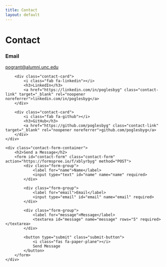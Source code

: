 ```yaml
---
title: Contact
layout: default
---
```


# Contact

<div class="contact-container">
    <div class="contact-info">
        <div class="contact-card">
            <i class="fas fa-envelope"></i>
            <h3>Email</h3>
            <a href="mailto:pogrant@alumni.unc.edu" class="contact-link">pogrant@alumni.unc.edu</a>
        </div>

        <div class="contact-card">
            <i class="fab fa-linkedin"></i>
            <h3>LinkedIn</h3>
            <a href="https://linkedin.com/in/poglesbyg" class="contact-link" target="_blank" rel="noopener noreferrer">linkedin.com/in/poglesbyg</a>
        </div>

        <div class="contact-card">
            <i class="fab fa-github"></i>
            <h3>GitHub</h3>
            <a href="https://github.com/poglesbyg" class="contact-link" target="_blank" rel="noopener noreferrer">github.com/poglesbyg</a>
        </div>
    </div>

    <div class="contact-form-container">
        <h2>Send a Message</h2>
        <form id="contact-form" class="contact-form" action="https://formspree.io/f/xblyrbyg" method="POST">
            <div class="form-group">
                <label for="name">Name</label>
                <input type="text" id="name" name="name" required>
            </div>

            <div class="form-group">
                <label for="email">Email</label>
                <input type="email" id="email" name="email" required>
            </div>

            <div class="form-group">
                <label for="message">Message</label>
                <textarea id="message" name="message" rows="5" required></textarea>
            </div>

            <button type="submit" class="submit-button">
                <i class="fas fa-paper-plane"></i>
                Send Message
            </button>
        </form>
    </div>
</div>

<script>
document.getElementById('contact-form').addEventListener('submit', function(e) {
    e.preventDefault();
    
    const formData = new FormData(this);
    const submitButton = this.querySelector('button[type="submit"]');
    const originalText = submitButton.innerHTML;
    
    submitButton.disabled = true;
    submitButton.innerHTML = '<i class="fas fa-spinner fa-spin"></i> Sending...';
    
    fetch(this.action, {
        method: 'POST',
        body: formData,
        headers: {
            'Accept': 'application/json'
        }
    })
    .then(response => {
        if (response.ok) {
            showNotification('Message sent successfully!', 'success');
            this.reset();
        } else {
            throw new Error('Network response was not ok');
        }
    })
    .catch(error => {
        showNotification('Failed to send message. Please try again.', 'error');
    })
    .finally(() => {
        submitButton.disabled = false;
        submitButton.innerHTML = originalText;
    });
});

function showNotification(message, type) {
    const notification = document.createElement('div');
    notification.className = `notification ${type}`;
    notification.innerHTML = `
        <i class="fas ${type === 'success' ? 'fa-check-circle' : 'fa-exclamation-circle'}"></i>
        ${message}
    `;
    
    document.body.appendChild(notification);
    
    setTimeout(() => {
        notification.classList.add('show');
    }, 100);
    
    setTimeout(() => {
        notification.classList.remove('show');
        setTimeout(() => {
            notification.remove();
        }, 300);
    }, 5000);
}
</script> 
